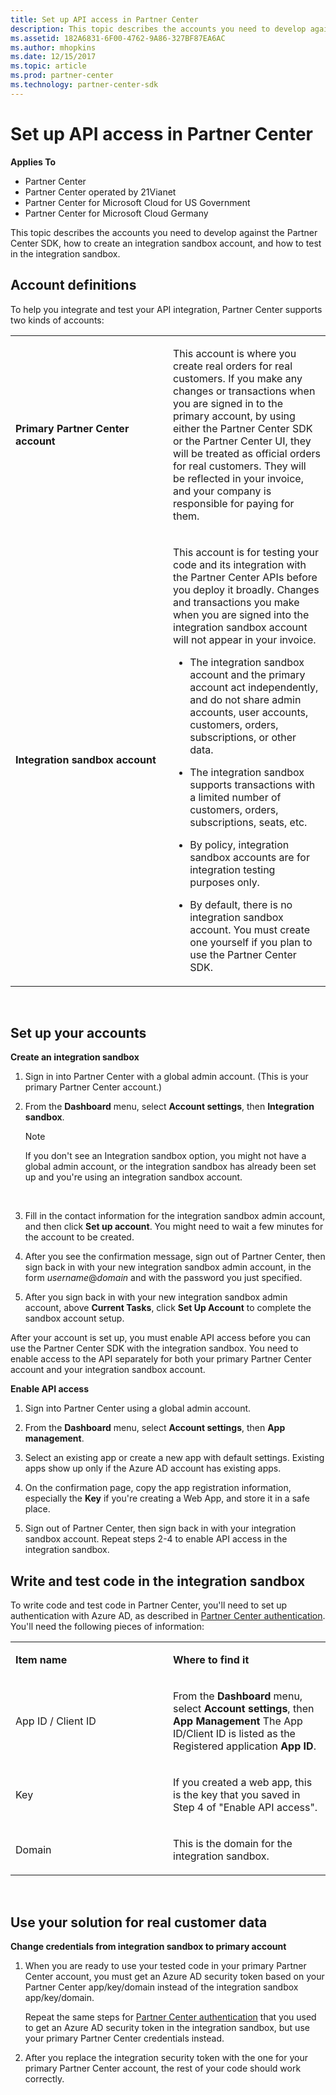 ```yaml
---
title: Set up API access in Partner Center
description: This topic describes the accounts you need to develop against the Partner Center SDK, how to create an integration sandbox account, and how to test in the integration sandbox.
ms.assetid: 182A6831-6F00-4762-9A86-327BF87EA6AC
ms.author: mhopkins
ms.date: 12/15/2017
ms.topic: article
ms.prod: partner-center
ms.technology: partner-center-sdk
---
```


# Set up API access in Partner Center


**Applies To**

-   Partner Center
-   Partner Center operated by 21Vianet
-   Partner Center for Microsoft Cloud for US Government
-   Partner Center for Microsoft Cloud Germany

This topic describes the accounts you need to develop against the Partner Center SDK, how to create an integration sandbox account, and how to test in the integration sandbox.

## <span id="supportedAccountTypes"></span><span id="supportedaccounttypes"></span><span id="SUPPORTEDACCOUNTTYPES"></span>Account definitions


To help you integrate and test your API integration, Partner Center supports two kinds of accounts:

<table>
<colgroup>
<col width="50%" />
<col width="50%" />
</colgroup>
<tbody>
<tr class="odd">
<td><strong>Primary Partner Center account</strong></td>
<td><p>This account is where you create real orders for real customers. If you make any changes or transactions when you are signed in to the primary account, by using either the Partner Center SDK or the Partner Center UI, they will be treated as official orders for real customers. They will be reflected in your invoice, and your company is responsible for paying for them.</p></td>
</tr>
<tr class="even">
<td><strong>Integration sandbox account</strong></td>
<td><p>This account is for testing your code and its integration with the Partner Center APIs before you deploy it broadly. Changes and transactions you make when you are signed into the integration sandbox account will not appear in your invoice.</p>
<ul>
<li><p>The integration sandbox account and the primary account act independently, and do not share admin accounts, user accounts, customers, orders, subscriptions, or other data.</p></li>
<li><p>The integration sandbox supports transactions with a limited number of customers, orders, subscriptions, seats, etc.</p></li>
<li><p>By policy, integration sandbox accounts are for integration testing purposes only.</p></li>
<li><p>By default, there is no integration sandbox account. You must create one yourself if you plan to use the Partner Center SDK.</p></li>
</ul></td>
</tr>
</tbody>
</table>

 

## <span id="Set__up_your_accounts"></span><span id="set__up_your_accounts"></span><span id="SET__UP_YOUR_ACCOUNTS"></span>Set up your accounts


<span id="createIntegrationSandbox"></span><span id="createintegrationsandbox"></span><span id="CREATEINTEGRATIONSANDBOX"></span>
**Create an integration sandbox**

1.  Sign in into Partner Center with a global admin account. (This is your primary Partner Center account.)
2.  From the **Dashboard** menu, select **Account settings**, then **Integration sandbox**.

    >[!NOTE]
    >If you don't see an Integration sandbox option, you might not have a global admin account, or the integration sandbox has already been set up and you're using an integration sandbox account.

     

3.  Fill in the contact information for the integration sandbox admin account, and then click **Set up account**. You might need to wait a few minutes for the account to be created.

4.  After you see the confirmation message, sign out of Partner Center, then sign back in with your new integration sandbox admin account, in the form *username*@*domain* and with the password you just specified.

5.  After you sign back in with your new integration sandbox admin account, above **Current Tasks**, click **Set Up Account** to complete the sandbox account setup.

<span id="enableAPIAccess"></span><span id="enableapiaccess"></span><span id="ENABLEAPIACCESS"></span>
After your account is set up, you must enable API access before you can use the Partner Center SDK with the integration sandbox. You need to enable access to the API separately for both your primary Partner Center account and your integration sandbox account.

**Enable API access**

1.  Sign into Partner Center using a global admin account.

2.  From the **Dashboard** menu, select **Account settings**, then **App management**.

3.  Select an existing app or create a new app with default settings. Existing apps show up only if the Azure AD account has existing apps.

4.  On the confirmation page, copy the app registration information, especially the **Key** if you're creating a Web App, and store it in a safe place.

5.  Sign out of Partner Center, then sign back in with your integration sandbox account. Repeat steps 2-4 to enable API access in the integration sandbox.

## <span id="writeTestCode"></span><span id="writetestcode"></span><span id="WRITETESTCODE"></span>Write and test code in the integration sandbox


To write code and test code in Partner Center, you'll need to set up authentication with Azure AD, as described in [Partner Center authentication](partner-center-authentication.md). You'll need the following pieces of information:

<table>
<colgroup>
<col width="50%" />
<col width="50%" />
</colgroup>
<tbody>
<tr class="odd">
<td><p><strong>Item name</strong></p></td>
<td><p><strong>Where to find it</strong></p></td>
</tr>
<tr class="even">
<td><p>App ID / Client ID</p></td>
<td><p>From the <strong>Dashboard</strong> menu, select <strong>Account settings</strong>, then <strong>App Management</strong> The App ID/Client ID is listed as the Registered application <strong>App ID</strong>.</p></td>
</tr>
<tr class="odd">
<td><p>Key</p></td>
<td><p>If you created a web app, this is the key that you saved in Step 4 of &quot;Enable API access&quot;.</p></td>
</tr>
<tr class="even">
<td><p>Domain</p></td>
<td><p>This is the domain for the integration sandbox.</p></td>
</tr>
</tbody>
</table>

 

## <span id="runTestedCode"></span><span id="runtestedcode"></span><span id="RUNTESTEDCODE"></span>Use your solution for real customer data


**Change credentials from integration sandbox to primary account**

1.  When you are ready to use your tested code in your primary Partner Center account, you must get an Azure AD security token based on your Partner Center app/key/domain instead of the integration sandbox app/key/domain.

    Repeat the same steps for [Partner Center authentication](partner-center-authentication.md) that you used to get an Azure AD security token in the integration sandbox, but use your primary Partner Center credentials instead.

2.  After you replace the integration security token with the one for your primary Partner Center account, the rest of your code should work correctly.

 

 




